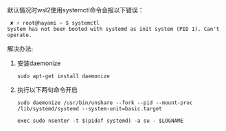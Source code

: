 默认情况时wsl2使用systemctl命令会报以下错误：

```shell
 ✘ ⚡ root@hayami ~ $ systemctl
System has not been booted with systemd as init system (PID 1). Can't operate.
```

解决办法:

1. 安装daemonize

   ```
   sudo apt-get install daemonize
   ```

2. 执行以下两句命令开启

   ```shell
   sudo daemonize /usr/bin/unshare --fork --pid --mount-proc /lib/systemd/systemd --system-unit=basic.target
   
   exec sudo nsenter -t $(pidof systemd) -a su - $LOGNAME
   ```

